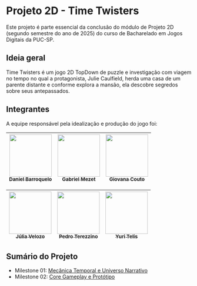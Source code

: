 # Projeto 2D - Time Twisters
Este projeto é parte essencial da conclusão do módulo de Projeto 2D (segundo semestre do ano de 2025) do curso de Bacharelado em Jogos Digitais da PUC-SP.

## Ideia geral
Time Twisters é um jogo 2D TopDown de puzzle e investigação com viagem no tempo no qual a protagonista, Julie Caulfield, herda uma casa de um parente distante e conforme explora a mansão, ela descobre segredos sobre seus antepassados.

## Integrantes
A equipe responsável pela idealização e produção do jogo foi:

<div align="center">
  
| [<img src="https://avatars.githubusercontent.com/u/226316832?v=4" width=115><br><sub>Daniel Barroquelo</sub>](https://github.com/SlimeAbs) | [<img src="https://avatars.githubusercontent.com/u/226315945?v=4" width=115><br><sub>Gabriel Mezet</sub>](https://github.com/Ink2801) | [<img src="https://avatars.githubusercontent.com/u/137177744?v=4" width=115><br><sub>Giovana Couto</sub>](https://github.com/cangika) |
| :---: | :---: | :---: 

| [<img src="https://avatars.githubusercontent.com/u/226315923?v=4" width=115><br><sub>Júlia Velozo</sub>](https://github.com/juliahxz) | [<img src="https://avatars.githubusercontent.com/u/197119173?v=4" width=115><br><sub>Pedro Terezzino</sub>](https://github.com/kkwrisu) | [<img src="https://avatars.githubusercontent.com/u/128494725?v=4" width=115><br><sub>Yuri Telis</sub>](https://github.com/yuritelis) |
| :---: | :---: | :---: 
  
</div>

## Sumário do Projeto
- Milestone 01: <a href="https://github.com/yuritelis/TimeTwisters/blob/main/doc/milestone01_mecanicaeuniverso.md"> Mecânica Temporal e Universo Narrativo </a>
- Milestone 02: <a href="https://github.com/yuritelis/TimeTwisters/blob/main/doc/milestone02_coregameplay.md"> Core Gameplay e Protótipo </a>
